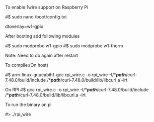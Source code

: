 To enable 1wire support on Raspberry Pi

#$ sudo nano /boot/config.txt

dtoverlay=w1-gpio

After booting add following modules

#$ sudo modprobe w1-gpio
#$ sudo modprobe w1-therm 

Note: Need to do again after  restart

To compile:(On host)

#$ arm-linux-gnueabihf-gcc rpi_wire.c -o rpi_wire -I/****path***/curl-7.48.0/build/include /****path***/curl-7.48.0/build/lib/libcurl.a -lrt

On RPI
#$ gcc rpi_wire.c -o rpi_wire -I/****path***/curl-7.48.0/build/include /****path***/curl-7.48.0/build/lib/libcurl.a -lrt

To run the binary on pi

#> ./rpi_wire